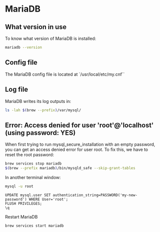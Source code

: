 # MariaDB

## What version in use

To know what version of MariaDB is installed:

```bash
mariadb --version
```

## Config file

The MariaDB config file is located at `/usr/local/etc/my.cnf``

## Log file

MariaDB writes its log outputs in:

```bash
ls -lah $(brew --prefix)/var/mysql/
```

## Error: Access denied for user 'root'@'localhost' (using password: YES)

When first trying to run mysql_secure_installation with an empty password, you 
can get an access denied error for user root. To fix this, we have to reset the 
root password:

```bash
brew services stop mariadb
$(brew --prefix mariadb)/bin/mysqld_safe --skip-grant-tables
```

In another terminal window:

```bash
mysql -u root  
```

```mysql
UPDATE mysql.user SET authentication_string=PASSWORD('my-new-password') WHERE User='root';  
FLUSH PRIVILEGES;
\q
```

Restart MariaDB 

```bash
brew services start mariadb
```
